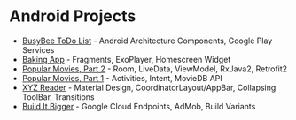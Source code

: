 
# Android Projects

* [BusyBee ToDo List](https://github.com/littlegrasshopper/BusyBee/wiki/BusyBee-Wiki) - Android Architecture Components, Google Play Services
* [Baking App](https://github.com/littlegrasshopper/AdvancedAndroid_BakingApp) - Fragments, ExoPlayer, Homescreen Widget
* [Popular Movies, Part 2](https://github.com/littlegrasshopper/popular-movies-part-two) - Room, LiveData, ViewModel, RxJava2, Retrofit2
* [Popular Movies, Part 1](https://github.com/littlegrasshopper/popular-movies-part-one) - Activities, Intent, MovieDB API
* [XYZ Reader](https://github.com/littlegrasshopper/AdvancedAndroid_XYZReader) - Material Design, CoordinatorLayout/AppBar, Collapsing ToolBar, Transitions
* [Build It Bigger](https://github.com/littlegrasshopper/BuildItBigger) - Google Cloud Endpoints, AdMob, Build Variants

